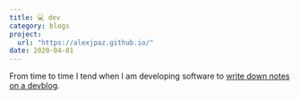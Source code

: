 ```yaml
---
title: 💻 dev
category: blogs
project:
  url: "https://alexjpaz.github.io/"
date: 2020-04-01
---
```


From time to time I tend when I am developing software to [write down notes on a devblog](https://alexjpaz.github.io/).
